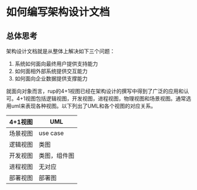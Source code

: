 # 如何编写架构设计文档



## 总体思考
架构设计文档就是从整体上解决如下三个问题：
1. 系统如何面向最终用户提供支持能力
2. 如何面相外部系统提供交互能力
3. 如何面向企业数据提供支撑能力

就面向对象而言，rup的4+1视图已经在架构设计的撰写中得到了广泛的应用和认可。4+1视图包括逻辑视图，开发视图，进程视图，物理视图和场景视图。通常选用uml来表现各种视图。以下列出了UML和各个视图的对应关系。

| 4+1视图 | UML |
| -- | -- |
| 场景视图| use case |
| 逻辑视图 | 类图 |
| 开发视图 | 类图，组件图|
| 进程视图 | 无对应 |
| 部署视图 | 部署图 |


